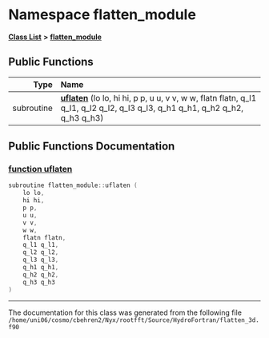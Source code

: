 
# Namespace flatten\_module


[**Class List**](annotated.md) **>** [**flatten\_module**](namespaceflatten__module.md)




















## Public Functions

| Type | Name |
| ---: | :--- |
|  subroutine | [**uflaten**](namespaceflatten__module.md#function-uflaten) (lo lo, hi hi, p p, u u, v v, w w, flatn flatn, q\_l1 q\_l1, q\_l2 q\_l2, q\_l3 q\_l3, q\_h1 q\_h1, q\_h2 q\_h2, q\_h3 q\_h3) <br> |








## Public Functions Documentation


### <a href="#function-uflaten" id="function-uflaten">function uflaten </a>


```cpp
subroutine flatten_module::uflaten (
    lo lo,
    hi hi,
    p p,
    u u,
    v v,
    w w,
    flatn flatn,
    q_l1 q_l1,
    q_l2 q_l2,
    q_l3 q_l3,
    q_h1 q_h1,
    q_h2 q_h2,
    q_h3 q_h3
) 
```



------------------------------
The documentation for this class was generated from the following file `/home/uni06/cosmo/cbehren2/Nyx/rootfft/Source/HydroFortran/flatten_3d.f90`